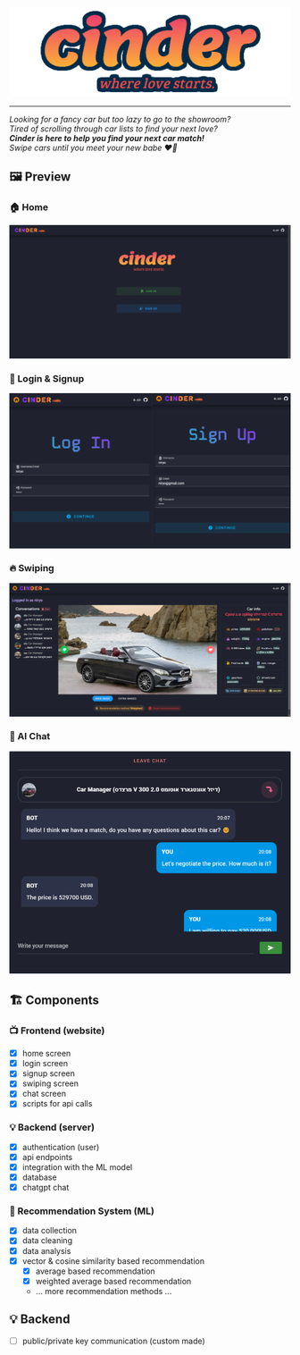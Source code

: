 
![logo](.github/preview/logo.png)

---------

*Looking for a fancy car but too lazy to go to the showroom? <br>
Tired of scrolling through car lists to find your next love? <br>
<b>Cinder is here to help you find your next car match!</b><br/>
Swipe cars until you meet your new babe ❤️‍🔥 <br>*

## 🖼️ Preview

### 🏠 Home
![home](.github/preview/homescreen.png)

### 🔐 Login & Signup
![loginsignup](.github/preview/loginsignup.png)

### 🔥 Swiping
![swiping](.github/preview/swiping.png)

### 💬 AI Chat
![chat.png](.github/preview/chat.png)

## 🏗️ Components

### 📺 Frontend (website)

- [X] home screen
- [X] login screen
- [X] signup screen
- [X] swiping screen
- [X] chat screen
- [X] scripts for api calls

### 💡 Backend (server)

- [X] authentication (user)
- [X] api endpoints
- [X] integration with the ML model
- [X] database
- [X] chatgpt chat

### 🎯 Recommendation System (ML)

- [X] data collection
- [X] data cleaning
- [X] data analysis
- [X] vector & cosine similarity based recommendation
  - [X] average based recommendation
  - [X] weighted average based recommendation
  - ... more recommendation methods ...

## 💡 Backend

- [ ] public/private key communication (custom made)